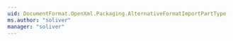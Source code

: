 ```yaml
---
uid: DocumentFormat.OpenXml.Packaging.AlternativeFormatImportPartType
ms.author: "soliver"
manager: "soliver"
---
```

